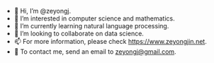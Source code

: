 - 👋 Hi, I’m @zeyongj.
- 👀 I’m interested in computer science and mathematics.
- 🌱 I’m currently learning natural language processing.
- 💞️ I’m looking to collaborate on data science.
- 📫 For more information, please check https://www.zeyongjin.net. 
- :email: To contact me, send an email to zeyongj@gmail.com.

<!---
zeyongj/zeyongj is a ✨ special ✨ repository because its `README.md` (this file) appears on your GitHub profile.
You can click the Preview link to take a look at your changes.
--->
